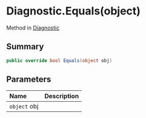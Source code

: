 # Diagnostic.Equals(object)

Method in [Diagnostic](/api/csharp/yarn.compiler.diagnostic.md)

## Summary



```csharp
public override bool Equals(object obj)
```

## Parameters

|Name|Description|
|:---|:---|
|`object` obj||

